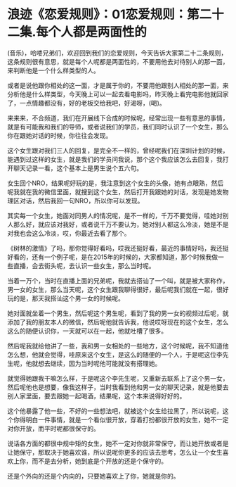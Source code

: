 # 浪迹《恋爱规则》：01恋爱规则：第二十二集.每个人都是两面性的

(音乐)，哈喽兄弟们，欢迎回到我们的恋爱规则，今天告诉大家第二十二条规则，这条规则很有意思，就是每个人呢都是两面性的，不要用他去对待别人的那一面，来判断他是一个什么样类型的人。

或者是说他跟你相处的这一面，才是属于你的，不要用他跟别人相处的那一面，来分析他是什么样类型，今天晚上可以一起去看电影吗，昨天晚上看完电影他就回家了，一点情趣都没有，好的老板交给我吧，好渴呀，(喝)。

来来来，不合频道，我们在开展线下合成的时候呢，经常出现一些有意思的事情，就是有可能我和我们的导师，或者说我们的学员，我们同时认识了一个女生，那么你在跟她对话的时候，你往往会发现。

这个女生跟对我们三人的回复，是完全不一样的，曾经呢我们在深圳计划的时候，能遇到过这样的女生，就是我们的学员问我说，那个这个我应该怎么去回复，我打开聊天记录一看，这个基本上是男生说个五六句。

女生回个NRO，结果呢好玩的是，我注意到这个女生的头像，她有点眼熟，然后呢我就在我的微信里面，就搜到这个女生，然后打开我跟她的对话，发现是她发物理区对话，然后我回一句NRO，所以你可以发现。

其实每一个女生，她面对同男人的情况呢，是不一样的，千万不要觉得，哇她对别人那么好，就应该对我好，或者说千万不要认为，她对别人都这么冷淡，她是不是对我也会这么冷淡，哎，你最近去看了那个。

《树林的激情》了吗，那你觉得好看吗，哎我还挺好看，最近的事情好吗，我还挺好看的，还有一个例子呢，是在2015年的时候的，大家都知道，那个时候我做一些直播，会去街头呢，去认识一些女生，那么当时呢。

当着一万个，当时在直播上面的兄弟呢，我就去搭讪了一个叫，就是被大家称作，男一女的女生，那么当天呢，这个女生跟我聊得很好，最后呢我们就在一起，很好玩的是，那天我搭讪这个男一女的时候呢。

她对面就坐着一个男生，然后呢这个男生呢，看到了我的男一女的视频过后呢，就添加了我的朋友本人的微信，然后呢他就告诉我，他说哎呀现在的这个女生，怎么这么的随便认识你，一天就可以在一起，他就吐槽了很多。

然后呢我就给他讲了一些，我和男一女相处的一些地方，这个时候呢，我不知道他怎么想，他就会觉得，哇原来这个女生，是这么的随便的一个人，于是呢这位李先生呢，他就想去继续，因为当时呢他可能就没有搭理她。

就觉得她跟我干嘛怎么样，于是呢这个李先生呢，又重新去联系上了这个男一女，然后呢他也是想要，像我这样子，当时我看到他和男一女的聊天记录，就是他要去别人家里面，要去跟她一起喝酒，结果呢，这个本来说得好好的。

这个他暴露了他一些，不好的一些想法吧，就被这个女生给拉黑了，所以说呢，这个你得明白一件事情，就是一个看似很开放，穿着打扮都很开放的女生，她不一定对你开放，而平时呢都很保守的。

说话各方面的都很中规中矩的女生，她不一定对你就非常保守，而让她开放或者是让她保守，那取决于她喜欢谁，所以说呢你更多的应该去思考，怎么让一个女生喜欢上你，而不是去分析，她到底是个开放的还是个保守的。

还是个外向的还是个内向的，只要她喜欢上了你，她就是你的。